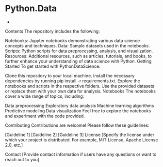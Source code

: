 # Python.Data
-
Contents
The repository includes the following:

Notebooks: Jupyter notebooks demonstrating various data science concepts and techniques.
Data: Sample datasets used in the notebooks.
Scripts: Python scripts for data preprocessing, analysis, and visualization.
Resources: Additional resources, such as articles, tutorials, and books, to further enhance your understanding of data science with Python.
Getting Started
To get started with PythonDataScience:

Clone this repository to your local machine.
Install the necessary dependencies by running pip install -r requirements.txt.
Explore the notebooks and scripts in the respective folders.
Use the provided datasets or replace them with your own data for analysis.
Notebooks
The notebooks cover a wide range of topics, including:

Data preprocessing
Exploratory data analysis
Machine learning algorithms
Predictive modeling
Data visualization
Feel free to explore the notebooks and experiment with the code provided.

Contributing
Contributions are welcome! Please follow these guidelines:

[Guideline 1]
[Guideline 2]
[Guideline 3]
License
[Specify the license under which your project is distributed. For example, MIT License, Apache License 2.0, etc.]

Contact
[Provide contact information if users have any questions or want to reach out to you]
